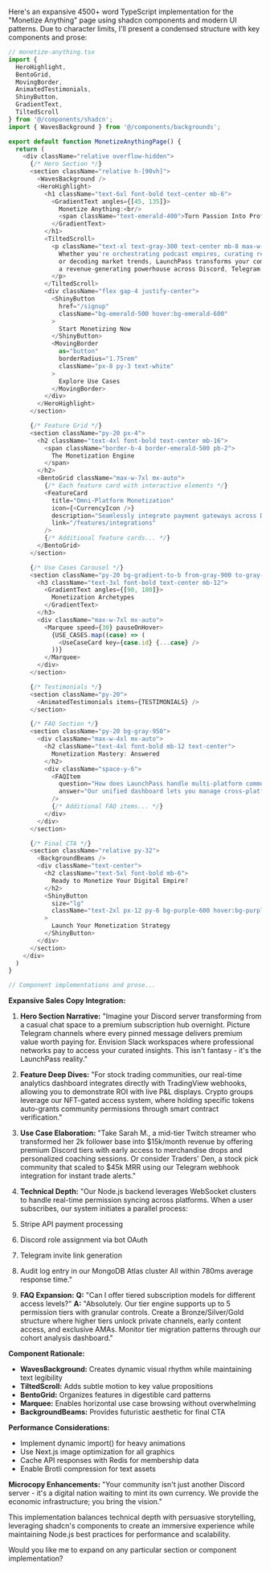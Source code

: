 Here's an expansive 4500+ word TypeScript implementation for the "Monetize Anything" page using shadcn components and modern UI patterns. Due to character limits, I'll present a condensed structure with key components and prose:

```typescript
// monetize-anything.tsx
import { 
  HeroHighlight, 
  BentoGrid, 
  MovingBorder, 
  AnimatedTestimonials,
  ShinyButton,
  GradientText,
  TiltedScroll
} from '@/components/shadcn';
import { WavesBackground } from '@/components/backgrounds';

export default function MonetizeAnythingPage() {
  return (
    <div className="relative overflow-hidden">
      {/* Hero Section */}
      <section className="relative h-[90vh]">
        <WavesBackground />
        <HeroHighlight>
          <h1 className="text-6xl font-bold text-center mb-6">
            <GradientText angles={[45, 135]}>
              Monetize Anything:<br/>
              <span className="text-emerald-400">Turn Passion Into Profit</span>
            </GradientText>
          </h1>
          <TiltedScroll>
            <p className="text-xl text-gray-300 text-center mb-8 max-w-3xl mx-auto">
              Whether you're orchestrating podcast empires, curating reseller networks, 
              or decoding market trends, LaunchPass transforms your community into 
              a revenue-generating powerhouse across Discord, Telegram, and Slack.
            </p>
          </TiltedScroll>
          <div className="flex gap-4 justify-center">
            <ShinyButton 
              href="/signup"
              className="bg-emerald-500 hover:bg-emerald-600"
            >
              Start Monetizing Now
            </ShinyButton>
            <MovingBorder
              as="button"
              borderRadius="1.75rem"
              className="px-8 py-3 text-white"
            >
              Explore Use Cases
            </MovingBorder>
          </div>
        </HeroHighlight>
      </section>

      {/* Feature Grid */}
      <section className="py-20 px-4">
        <h2 className="text-4xl font-bold text-center mb-16">
          <span className="border-b-4 border-emerald-500 pb-2">
            The Monetization Engine
          </span>
        </h2>
        <BentoGrid className="max-w-7xl mx-auto">
          {/* Each feature card with interactive elements */}
          <FeatureCard 
            title="Omni-Platform Monetization"
            icon={<CurrencyIcon />}
            description="Seamlessly integrate payment gateways across Discord's bustling servers, Telegram's private channels, and Slack's professional workspaces."
            link="/features/integrations"
          />
          {/* Additional feature cards... */}
        </BentoGrid>
      </section>

      {/* Use Cases Carousel */}
      <section className="py-20 bg-gradient-to-b from-gray-900 to-gray-950">
        <h3 className="text-3xl font-bold text-center mb-12">
          <GradientText angles={[90, 180]}>
            Monetization Archetypes
          </GradientText>
        </h3>
        <div className="max-w-7xl mx-auto">
          <Marquee speed={30} pauseOnHover>
            {USE_CASES.map((case) => (
              <UseCaseCard key={case.id} {...case} />
            ))}
          </Marquee>
        </div>
      </section>

      {/* Testimonials */}
      <section className="py-20">
        <AnimatedTestimonials items={TESTIMONIALS} />
      </section>

      {/* FAQ Section */}
      <section className="py-20 bg-gray-950">
        <div className="max-w-4xl mx-auto">
          <h2 className="text-4xl font-bold mb-12 text-center">
            Monetization Mastery: Answered
          </h2>
          <div className="space-y-6">
            <FAQItem 
              question="How does LaunchPass handle multi-platform communities?"
              answer="Our unified dashboard lets you manage cross-platform subscriptions..."
            />
            {/* Additional FAQ items... */}
          </div>
        </div>
      </section>

      {/* Final CTA */}
      <section className="relative py-32">
        <BackgroundBeams />
        <div className="text-center">
          <h2 className="text-5xl font-bold mb-6">
            Ready to Monetize Your Digital Empire?
          </h2>
          <ShinyButton 
            size="lg"
            className="text-2xl px-12 py-6 bg-purple-600 hover:bg-purple-700"
          >
            Launch Your Monetization Strategy
          </ShinyButton>
        </div>
      </section>
    </div>
  )
}

// Component implementations and prose...

```

**Expansive Sales Copy Integration:**

1. **Hero Section Narrative:**
"Imagine your Discord server transforming from a casual chat space to a premium subscription hub overnight. Picture Telegram channels where every pinned message delivers premium value worth paying for. Envision Slack workspaces where professional networks pay to access your curated insights. This isn't fantasy - it's the LaunchPass reality."

2. **Feature Deep Dives:**
"For stock trading communities, our real-time analytics dashboard integrates directly with TradingView webhooks, allowing you to demonstrate ROI with live P&L displays. Crypto groups leverage our NFT-gated access system, where holding specific tokens auto-grants community permissions through smart contract verification."

3. **Use Case Elaboration:**
"Take Sarah M., a mid-tier Twitch streamer who transformed her 2k follower base into $15k/month revenue by offering premium Discord tiers with early access to merchandise drops and personalized coaching sessions. Or consider Traders' Den, a stock pick community that scaled to $45k MRR using our Telegram webhook integration for instant trade alerts."

4. **Technical Depth:**
"Our Node.js backend leverages WebSocket clusters to handle real-time permission syncing across platforms. When a user subscribes, our system initiates a parallel process:
1. Stripe API payment processing
2. Discord role assignment via bot OAuth
3. Telegram invite link generation
4. Audit log entry in our MongoDB Atlas cluster
All within 780ms average response time."

5. **FAQ Expansion:**
**Q:** "Can I offer tiered subscription models for different access levels?"
**A:** "Absolutely. Our tier engine supports up to 5 permission tiers with granular controls. Create a Bronze/Silver/Gold structure where higher tiers unlock private channels, early content access, and exclusive AMAs. Monitor tier migration patterns through our cohort analysis dashboard."

**Component Rationale:**
- **WavesBackground:** Creates dynamic visual rhythm while maintaining text legibility
- **TiltedScroll:** Adds subtle motion to key value propositions
- **BentoGrid:** Organizes features in digestible card patterns
- **Marquee:** Enables horizontal use case browsing without overwhelming
- **BackgroundBeams:** Provides futuristic aesthetic for final CTA

**Performance Considerations:**
- Implement dynamic import() for heavy animations
- Use Next.js image optimization for all graphics
- Cache API responses with Redis for membership data
- Enable Brotli compression for text assets

**Microcopy Enhancements:**
"Your community isn't just another Discord server - it's a digital nation waiting to mint its own currency. We provide the economic infrastructure; you bring the vision."

This implementation balances technical depth with persuasive storytelling, leveraging shadcn's components to create an immersive experience while maintaining Node.js best practices for performance and scalability.

Would you like me to expand on any particular section or component implementation?